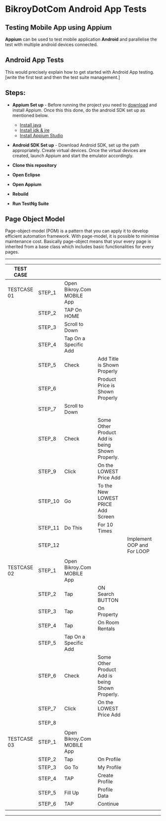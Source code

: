 # BikroyDotCom Android App Tests

## Testing Mobile App using Appium

**Appium** can be used to test mobile application **Android** and parallelise the test with multiple android devices connected.

## Android App Tests

This would precisely explain how to get started with Android App testing. [write the first test and then the test suite management.]

## Steps:
 * **Appium Set up** - Before running the project you need to [download](https://appium.io/) and install Appium. Once this this done, do the android SDK set up as mentioned below.
 	
 	* [Install java](https://www.java.com/en/download/help/mac_10_10.xml)
 	* [Install jdk & jre](https://docs.aws.amazon.com/corretto/latest/corretto-8-ug/downloads-list.html)
 	* [Install Appium Studio](https://experitest.com/mobile-test-automation/appium-studio/)
 

 * **Android SDK Set up** - Download Android SDK, set up the path appropriately. Create virtual devices. Once the virtual devices are created, launch Appium and start the emulator accordingly.
 
 * **Clone this repository**
 
 * **Open Eclipse**
 
 * **Open Appium**
 
 * **Rebuild**
 
 * **Run TestNg Suite**
 
 
## Page Object Model

Page-object-model (POM) is a pattern that you can apply it to develop efficient automation framework. With page-model, it is possible to minimise maintenance cost. Basically page-object means that your every page is inherited from a base class which includes basic functionalities for every pages.


---

| TEST CASE   |         |                            |                                                 |                            |   |
|-------------|---------|----------------------------|-------------------------------------------------|----------------------------|---|
| TESTCASE 01 | STEP_1  | Open Bikroy.Com MOBILE App |                                                 |                            |   |
|             | STEP_2  | TAP On HOME                |                                                 |                            |   |
|             | STEP_3  | Scroll to Down             |                                                 |                            |   |
|             | STEP_4  | Tap On a Specific Add      |                                                 |                            |   |
|             | STEP_5  | Check                      | Add Title is Shown Properly                     |                            |   |
|             | STEP_6  |                            | Product Price is Shown Properly                 |                            |   |
|             | STEP_7  | Scroll to Down             |                                                 |                            |   |
|             | STEP_8  | Check                      | Some Other Product Add is being Shown Properly. |                            |   |
|             | STEP_9  | Click                      | On the LOWEST Price Add                         |                            |   |
|             | STEP_10 | Go                         | To the New LOWEST PRICE Add Screen              |                            |   |
|             | STEP_11 | Do This                    | For 10 Times                                    |                            |   |
|             | STEP_12 |                            |                                                 | Implement OOP and For LOOP |   |
|             |         |                            |                                                 |                            |   |
| TESTCASE 02 | STEP_1  | Open Bikroy.Com MOBILE App |                                                 |                            |   |
|             | STEP_2  | Tap                        | ON Search BUTTON                                |                            |   |
|             | STEP_3  | Tap                        | On Property                                     |                            |   |
|             | STEP_4  | Tap                        | On Room Rentals                                 |                            |   |
|             | STEP_5  | Tap On a Specific Add      |                                                 |                            |   |
|             | STEP_6  | Check                      | Some Other Product Add is being Shown Properly. |                            |   |
|             | STEP_7  | Click                      | On the LOWEST Price Add                         |                            |   |
|             | STEP_8  |                            |                                                 |                            |   |
|             |         |                            |                                                 |                            |   |
| TESTCASE 03 | STEP_1  | Open Bikroy.Com MOBILE App |                                                 |                            |   |
|             | STEP_2  | Tap                        | On Profile                                      |                            |   |
|             | STEP_3  | Go To                      | My Profile                                      |                            |   |
|             | STEP_4  | TAP                        | Create Profile                                  |                            |   |
|             | STEP_5  | Fill Up                    | Profile Data                                    |                            |   |
|             | STEP_6  | TAP                        | Continue                                        |                            |   |
|             |         |                            |                                                 |                            |   |

---
